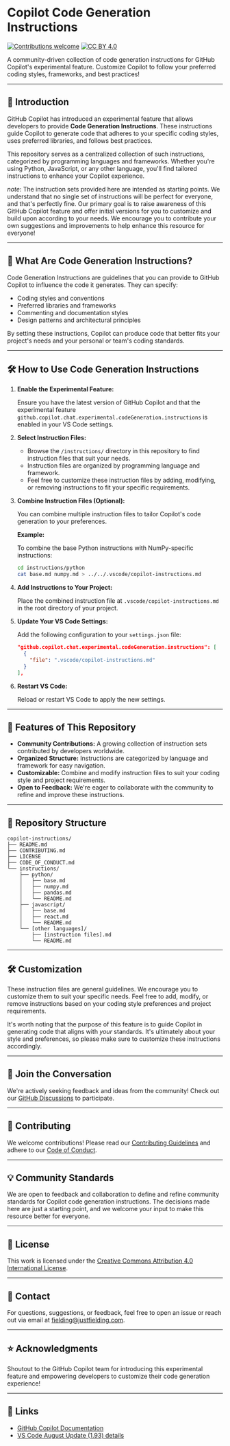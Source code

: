 # Copilot Code Generation Instructions

[![Contributions welcome](https://img.shields.io/badge/contributions-welcome-brightgreen.svg?style=flat)](CONTRIBUTING.md)
[![CC BY 4.0][cc-by-shield]][cc-by]

[cc-by]: https://creativecommons.org/licenses/by/4.0/
[cc-by-shield]: https://img.shields.io/badge/License-CC%20BY%204.0-lightgrey.svg


A community-driven collection of code generation instructions for GitHub Copilot's experimental feature. Customize Copilot to follow your preferred coding styles, frameworks, and best practices!

---

## 🚀 **Introduction**

GitHub Copilot has introduced an experimental feature that allows developers to provide **Code Generation Instructions**. These instructions guide Copilot to generate code that adheres to your specific coding styles, uses preferred libraries, and follows best practices.

This repository serves as a centralized collection of such instructions, categorized by programming languages and frameworks. Whether you're using Python, JavaScript, or any other language, you'll find tailored instructions to enhance your Copilot experience.

*note*: The instruction sets provided here are intended as starting points. We understand that no single set of instructions will be perfect for everyone, and that's perfectly fine. Our primary goal is to raise awareness of this GitHub Copilot feature and offer initial versions for you to customize and build upon according to your needs. We encourage you to contribute your own suggestions and improvements to help enhance this resource for everyone!

---

## 🎯 **What Are Code Generation Instructions?**

Code Generation Instructions are guidelines that you can provide to GitHub Copilot to influence the code it generates. They can specify:

- Coding styles and conventions
- Preferred libraries and frameworks
- Commenting and documentation styles
- Design patterns and architectural principles

By setting these instructions, Copilot can produce code that better fits your project's needs and your personal or team's coding standards.

---

## 🛠 **How to Use Code Generation Instructions**

1. **Enable the Experimental Feature:**

   Ensure you have the latest version of GitHub Copilot and that the experimental feature `github.copilot.chat.experimental.codeGeneration.instructions` is enabled in your VS Code settings.

2. **Select Instruction Files:**

   - Browse the `/instructions/` directory in this repository to find instruction files that suit your needs.
   - Instruction files are organized by programming language and framework.
   - Feel free to customize these instruction files by adding, modifying, or removing instructions to fit your specific requirements.

3. **Combine Instruction Files (Optional):**

   You can combine multiple instruction files to tailor Copilot's code generation to your preferences.

   **Example:**

   To combine the base Python instructions with NumPy-specific instructions:

   ```bash
   cd instructions/python
   cat base.md numpy.md > ../../.vscode/copilot-instructions.md
   ```

4. **Add Instructions to Your Project:**

   Place the combined instruction file at `.vscode/copilot-instructions.md` in the root directory of your project.

5. **Update Your VS Code Settings:**

   Add the following configuration to your `settings.json` file:

   ```json
   "github.copilot.chat.experimental.codeGeneration.instructions": [
     {
       "file": ".vscode/copilot-instructions.md"
     }
   ],
   ```

6. **Restart VS Code:**

   Reload or restart VS Code to apply the new settings.

---

## 🌟 **Features of This Repository**

- **Community Contributions:** A growing collection of instruction sets contributed by developers worldwide.
- **Organized Structure:** Instructions are categorized by language and framework for easy navigation.
- **Customizable:** Combine and modify instruction files to suit your coding style and project requirements.
- **Open to Feedback:** We're eager to collaborate with the community to refine and improve these instructions.

---

## 📂 **Repository Structure**

```
copilot-instructions/
├── README.md
├── CONTRIBUTING.md
├── LICENSE
├── CODE_OF_CONDUCT.md
└── instructions/
    ├── python/
    │   ├── base.md
    │   ├── numpy.md
    │   ├── pandas.md
    │   └── README.md
    ├── javascript/
    │   ├── base.md
    │   ├── react.md
    │   └── README.md
    └── [other languages]/
        ├── [instruction files].md
        └── README.md
```

---

## 🛠 **Customization**

These instruction files are general guidelines. We encourage you to customize them to suit your specific needs. Feel free to add, modify, or remove instructions based on your coding style preferences and project requirements.

It's worth noting that the purpose of this feature is to guide Copilot in generating code that aligns with *your* standards. It's ultimately about your style and preferences, so please make sure to customize these instructions accordingly.

---
## 🔔 Join the Conversation

We're actively seeking feedback and ideas from the community! Check out our [GitHub Discussions](https://github.com/your-username/copilot-instructions/discussions) to participate.


---

## 🤝 Contributing

We welcome contributions! Please read our [Contributing Guidelines](CONTRIBUTING.md) and adhere to our [Code of Conduct](CODE_OF_CONDUCT.md).

---

## 💡 **Community Standards**

We are open to feedback and collaboration to define and refine community standards for Copilot code generation instructions. The decisions made here are just a starting point, and we welcome your input to make this resource better for everyone.

---

## 📜 License

This work is licensed under the [Creative Commons Attribution 4.0 International License](LICENSE).



---

## 📧 **Contact**

For questions, suggestions, or feedback, feel free to open an issue or reach out via email at [fielding@justfielding.com](mailto:fielding@justfielding.com).

---

## ⭐ **Acknowledgments**

Shoutout to the GitHub Copilot team for introducing this experimental feature and empowering developers to customize their code generation experience!

---

## 🔗 **Links**

- [GitHub Copilot Documentation](https://docs.github.com/en/copilot)
- [VS Code August Update (1.93) details](https://code.visualstudio.com/updates/v1_93#_github-copilot)